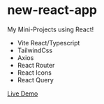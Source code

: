 # new-react-app

My Mini-Projects using React!

- Vite React/Typescript
- TailwindCss
- Axios
- React Router
- React Icons
- React Query

[Live Demo](https://gdp-dev-miniprojects.netlify.app/)
